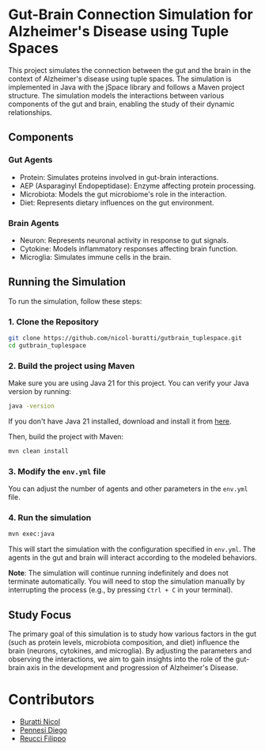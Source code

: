 # Gut-Brain Connection Simulation for Alzheimer's Disease using Tuple Spaces
This project simulates the connection between the gut and the brain in the context of Alzheimer's disease using tuple spaces. The simulation is implemented in Java with the jSpace library and follows a Maven project structure. The simulation models the interactions between various components of the gut and brain, enabling the study of their dynamic relationships.

## Components

### Gut Agents
- Protein: Simulates proteins involved in gut-brain interactions.
- AEP (Asparaginyl Endopeptidase): Enzyme affecting protein processing.
- Microbiota: Models the gut microbiome's role in the interaction.
- Diet: Represents dietary influences on the gut environment.

### Brain Agents
- Neuron: Represents neuronal activity in response to gut signals.
- Cytokine: Models inflammatory responses affecting brain function.
- Microglia: Simulates immune cells in the brain.

## Running the Simulation
To run the simulation, follow these steps:

### 1. Clone the Repository  
```bash
git clone https://github.com/nicol-buratti/gutbrain_tuplespace.git
cd gutbrain_tuplespace
```

### 2. Build the project using Maven
Make sure you are using Java 21 for this project. You can verify your Java version by running:
```bash
java -version
```
If you don't have Java 21 installed, download and install it from [here](https://www.oracle.com/java/technologies/downloads/#java21?er=221886).

Then, build the project with Maven:
```bash
mvn clean install
```

### 3. Modify the `env.yml` file
You can adjust the number of agents and other parameters in the `env.yml` file.

### 4. Run the simulation
```bash
mvn exec:java
```
This will start the simulation with the configuration specified in `env.yml`. The agents in the gut and brain will interact according to the modeled behaviors.

**Note**: The simulation will continue running indefinitely and does not terminate automatically. You will need to stop the simulation manually by interrupting the process (e.g., by pressing `Ctrl + C` in your terminal).

## Study Focus
The primary goal of this simulation is to study how various factors in the gut (such as protein levels, microbiota composition, and diet) influence the brain (neurons, cytokines, and microglia). By adjusting the parameters and observing the interactions, we aim to gain insights into the role of the gut-brain axis in the development and progression of Alzheimer's Disease.

# Contributors
- [Buratti Nicol](https://github.com/nicol-buratti)
- [Pennesi Diego](https://github.com/Diezz01)
- [Reucci Filippo](https://github.com/reus702)
